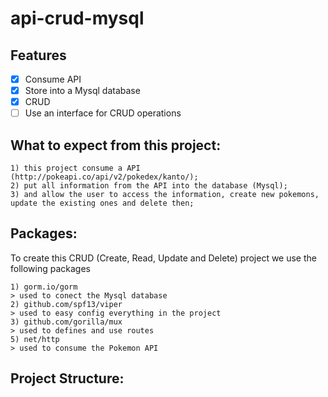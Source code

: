 # api-crud-mysql

## Features

- [x] Consume API
- [x] Store into a Mysql database
- [x] CRUD 
- [ ] Use an interface for CRUD operations

## What to expect from this project: 

    1) this project consume a API (http://pokeapi.co/api/v2/pokedex/kanto/);
    2) put all information from the API into the database (Mysql);
    3) and allow the user to access the information, create new pokemons, update the existing ones and delete then;

## Packages:
To create this CRUD (Create, Read, Update and Delete) project we use the following packages

    1) gorm.io/gorm
    > used to conect the Mysql database
    2) github.com/spf13/viper
    > used to easy config everything in the project
    3) github.com/gorilla/mux
    > used to defines and use routes
    5) net/http
    > used to consume the Pokemon API

## Project Structure:

